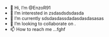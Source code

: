 - 👋 Hi, I’m @EnzoR91
- 👀 I’m interested in zsdasdsdsdasda
- 🌱 I’m currently sdsdasdassdadasdasdasasas
- 💞️ I’m looking to collaborate on .
- 📫 How to reach me ...fghf

<!---
EnzoR91/EnzoR91 is a ✨ special ✨ repository because its `README.md` (this file) appears on your GitHub profile.
You can click the Preview link to take a look at your changes.
--->
